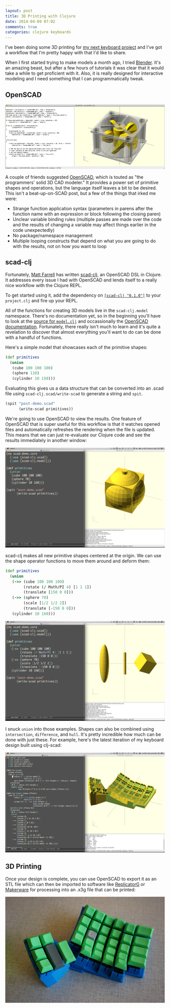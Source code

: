 ```yaml
---
layout: post
title: 3D Printing with Clojure
date: 2014-04-09 07:02
comments: true
categories: clojure keyboards
---
```

I've been doing some 3D printing for [my next keyboard project](https://twitter.com/adereth/status/444145229109555200/photo/1) and I've got a workflow that I'm pretty happy with that I'd like to share.

When I first started trying to make models a month ago, I tried [Blender](http://www.blender.org/).  It's an amazing beast, but after a few hours of tutorials it was clear that it would take a while to get proficient with it.  Also, it is really designed for interactive modeling and I need something that I can programmatically tweak.

## OpenSCAD

![OpenSCAD Screenshot](/images/openscad.gif)

A couple of friends suggested [OpenSCAD](http://www.openscad.org/), which is touted as "the programmers' solid 3D CAD modeler."  It provides a power set of primitive shapes and operations, but the language itself leaves a bit to be desired.  This isn't a beat-up-on-SCAD post, but a few of the things that irked me were:

- Strange function application syntax (parameters in parens after the function name with an expression or block following the closing paren)
- Unclear variable binding rules (multiple passes are made over the code and the results of changing a variable may affect things earlier in the code unexpectedly)
- No package/namespace management
- Multiple looping constructs that depend on what you are going to do with the results, not on how you want to loop

## scad-clj
Fortunately, [Matt Farrell](https://github.com/farrellm) has written [scad-clj](https://github.com/farrellm/scad-clj), an OpenSCAD DSL in Clojure.  It addresses every issue I had with OpenSCAD and lends itself to a really nice workflow with the Clojure REPL.

To get started using it, add the dependency on [`[scad-clj "0.1.0"]`](https://clojars.org/scad-clj) to your `project.clj` and fire up your REPL.

All of the functions for creating 3D models live in the `scad-clj.model` namespace.  There's no documentation yet, so in the beginning you'll have to look at the [source for `model.clj`](https://github.com/farrellm/scad-clj/blob/master/src/scad_clj/model.clj) and occassionally the [OpenSCAD documentation](http://www.openscad.org/documentation.html).  Fortunately, there really isn't much to learn and it's quite a revelation to discover that almost everything you'll want to do can be done with a handful of functions.

Here's a simple model that showcases each of the primitive shapes:

```clojure
(def primitives
  (union
   (cube 100 100 100)
   (sphere 110)
   (cylinder 10 150)))
```

Evaluating this gives us a data structure that can be converted into an .scad file using `scad-clj.scad/write-scad` to generate a string and `spit`.

```clojure
(spit "post-demo.scad"
      (write-scad primitives))
```

We're going to use OpenSCAD to view the results.  One feature of OpenSCAD that is super useful for this workflow is that it watches opened files and automatically refreshes the rendering when the file is updated.  This means that we can just re-evaluate our Clojure code and see the results immediately in another window:

![Primitives Screenshot](/images/scad-primitives.png)

scad-clj makes all new primitive shapes centered at the origin.  We can use the shape operator functions to move them around and deform them:

```clojure
(def primitives
  (union
   (->> (cube 100 100 100)
        (rotate (/ Math/PI 4) [1 1 1])
        (translate [150 0 0]))
   (->> (sphere 70)
        (scale [1/2 1/2 2])
        (translate [-150 0 0]))
   (cylinder 10 160)))
```

![Operator Screenshot](/images/scad-operators.png)

I snuck `union` into those examples.  Shapes can also be combined using `intersection`, `difference`, and `hull`.  It's pretty incredible how much can be done with just these.  For example, here's the latest iteration of my keyboard design built using clj-scad:

![Keyboard](/images/scad-keyboard.png)

## 3D Printing

Once your design is complete, you can use OpenSCAD to export it as an STL file which can then be imported to software like [ReplicatorG](http://replicat.org/) or [Makerware](https://www.makerbot.com/makerware/) for processing into an .x3g file that can be printed:

![Keyboard](/images/printed.JPG)
